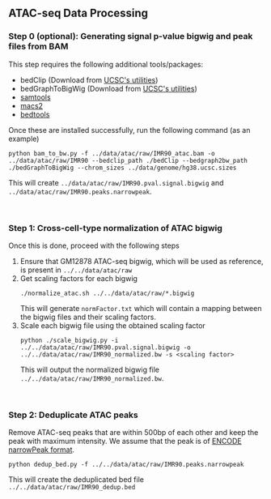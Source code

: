## ATAC-seq Data Processing

### Step 0 (optional): Generating signal p-value bigwig and peak files from BAM
This step requires the following additional tools/packages:
- bedClip (Download from [UCSC's utilities](https://hgdownload.soe.ucsc.edu/downloads.html#utilities_downloads))
- bedGraphToBigWig (Download from [UCSC's utilities](https://hgdownload.soe.ucsc.edu/downloads.html#utilities_downloads))
- [samtools](https://www.htslib.org/download/)
- [macs2](https://pypi.org/project/MACS2/)
- [bedtools](https://bedtools.readthedocs.io/en/latest/content/installation.html)

Once these are installed successfully, run the following command (as an example)
```
python bam_to_bw.py -f ../data/atac/raw/IMR90_atac.bam -o ../data/atac/raw/IMR90 --bedclip_path ./bedClip --bedgraph2bw_path ./bedGraphToBigWig --chrom_sizes ../data/genome/hg38.ucsc.sizes
```
This will create `../data/atac/raw/IMR90.pval.signal.bigwig` and `../data/atac/raw/IMR90.peaks.narrowpeak`. 

<br/>

### Step 1: Cross-cell-type normalization of ATAC bigwig
Once this is done, proceed with the following steps
1. Ensure that GM12878 ATAC-seq bigwig, which will be used as reference, is present in `../../data/atac/raw`
2. Get scaling factors for each bigwig
   ```
   ./normalize_atac.sh ../../data/atac/raw/*.bigwig
   ```
   This will generate `normFactor.txt` which will contain a mapping between the bigwig files and their scaling factors.
3. Scale each bigwig file using the obtained scaling factor
   ```
   python ./scale_bigwig.py -i ../../data/atac/raw/IMR90.pval.signal.bigwig -o ../../data/atac/raw/IMR90_normalized.bw -s <scaling factor>
   ```
   This will output the normalized bigwig file `../../data/atac/raw/IMR90_normalized.bw`.

<br/>

### Step 2: Deduplicate ATAC peaks
Remove ATAC-seq peaks that are within 500bp of each other and keep the peak with maximum intensity. We assume that the peak is of [ENCODE narrowPeak format](https://genome.ucsc.edu/FAQ/FAQformat.html#format12).
```
python dedup_bed.py -f ../../data/atac/raw/IMR90.peaks.narrowpeak
```
This will create the deduplicated bed file `../../data/atac/raw/IMR90_dedup.bed`

